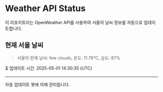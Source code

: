 
# Weather API Status

이 리포지토리는 OpenWeather API를 사용하여 서울의 날씨 정보를 자동으로 업데이트합니다.

## 현재 서울 날씨
> 서울의 현재 날씨: few clouds, 온도: 11.76°C, 습도: 87%

⏳ 업데이트 시간: 2025-05-01 14:30:35 (UTC)

---
자동 업데이트 봇에 의해 관리됩니다.
